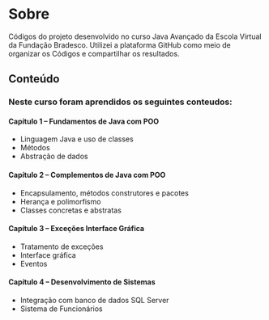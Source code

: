 <h1>Sobre</h1>

<p>Códigos do projeto desenvolvido no curso Java Avançado da Escola Virtual da Fundação Bradesco.
Utilizei a plataforma GitHub como meio de organizar os Códigos e compartilhar os resultados. </p>

<h2>Conteúdo</h2>
  
  <h3>Neste curso foram aprendidos os seguintes conteudos:</h3>
  
   
<h4>Capítulo 1 – Fundamentos de Java com POO</h4>
<ul>
  <li>Linguagem Java e uso de classes</li>
  <li>Métodos</li>
  <li>Abstração de dados</li>
</ul>
 
<h4>Capítulo 2 – Complementos de Java com POO</h4>
<ul>
  <li>Encapsulamento, métodos construtores e pacotes</li>
  <li>Herança e polimorfismo</li>
  <li>Classes concretas e abstratas</li>
</ul>  
 
<h4>Capítulo 3 – Exceções Interface Gráfica</h4>
<ul>
  <li>Tratamento de exceções</li>
  <li>Interface gráfica</li>
  <li>Eventos</li>
</ul>

<h4>Capítulo 4 – Desenvolvimento de Sistemas</h4>
<ul>
  <li>Integração com banco de dados SQL Server</li>
  <li>Sistema de Funcionários</li>
</ul>
